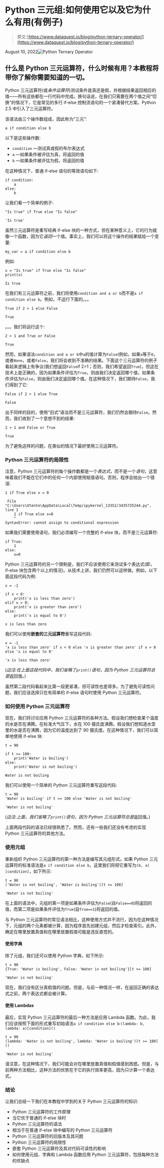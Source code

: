 # Python 三元组:如何使用它以及它为什么有用(有例子)

> 原文:[https://www.dataquest.io/blog/python-ternary-operator/](https://www.dataquest.io/blog/python-ternary-operator/)

August 10, 2022![Python Ternary Operator](../Images/cf0f47248184fa279dc16b061a61b166.png)

## 什么是 Python 三元运算符，什么时候有用？本教程将带你了解你需要知道的一切。

Python 三元运算符(或*条件运算符*)测试条件是真还是假，并根据结果返回相应的值——所有这些都在一行代码中完成。换句话说，在我们只需要在两个值之间“切换”的情况下，它是常见的多行 if-else 控制流语句的一个紧凑替代方案。Python 2.5 中引入了三元运算符。

该语法由三个操作数组成，因此称为“三元”:

```
a if condition else b
```

以下是这些操作数:

*   `condition` —测试真或假的布尔表达式
*   `a` —如果条件被评估为真，将返回的值
*   `b` —如果条件被评估为假，将返回的值

在这种情况下，普通 if-else 语句的等效语句如下:

```
if condition:
    a
else:
    b
```

让我们看一个简单的例子:

```
"Is true" if True else "Is false"
```

```
'Is true'
```

虽然三元运算符是重写经典 if-else 块的一种方式，但在某种意义上，它的行为就像一个函数，因为它*返回*一个值。事实上，我们可以将这个操作的结果赋给一个变量:

`my_var = a if condition else b`

例如:

```
x = "Is true" if True else "Is false"
print(x)
```

```
Is true
```

在我们有三元运算符之前，我们将使用`condition and a or b`而不是`a if condition else b`。例如，不运行下面的。。。

```
True if 2 > 1 else False
```

```
True
```

。。。我们将运行这个:

```
2 > 1 and True or False
```

```
True
```

然而，如果语法`condition and a or b`中`a`的值计算为`False`(例如，如果`a`等于`0`，或者`None`，或者`False`，我们将会收到不准确的结果。下面这个三元运算符的例子看起来逻辑上有争议(我们想返回`False`if 2>1；否则，我们希望返回`True`)，但这在技术上是正确的，因为如果条件评估为`True`，则由我们决定返回哪个值，如果条件评估为`False`，则由我们决定返回哪个值。在这种情况下，我们期待`False`，我们得到了它:

```
False if 2 > 1 else True
```

```
False
```

出于同样的目的，使用“旧式”语法而不是三元运算符，我们仍然会期待`False`。然而，我们收到了一个意想不到的结果:

```
2 > 1 and False or True
```

```
True
```

为了避免这样的问题，在类似的情况下最好使用三元运算符。

### Python 三元运算符的局限性

注意，Python 三元运算符的每个操作数都是一个*表达式*，而不是一个*语句*，这意味着我们不能在它们中的任何一个内部使用赋值语句。否则，程序会抛出一个错误:

```
1 if True else x = 0
```

```
 File "C:\Users\Utente\AppData\Local\Temp/ipykernel_13352/3435735244.py", line 1
    1 if True else x=0
    ^
SyntaxError: cannot assign to conditional expression
```

如果我们需要使用语句，我们必须编写一个完整的 if-else 块，而不是三元运算符:

```
if True:
    1
else:
    x=0
```

Python 三元运算符的另一个限制是，我们不应该使用它来测试多个表达式(即，if-else 块包含两个以上的情况)。从技术上讲，我们仍然可以这样做。例如，以下面这段代码为例:

```
x = -1

if x < 0:
    print('x is less than zero')
elif x > 0:
    print('x is greater than zero')
else:
    print('x is equal to 0')
```

```
x is less than zero
```

我们可以使用**嵌套的三元运算符**重写这段代码:

```
x = -1
'x is less than zero' if x < 0 else 'x is greater than zero' if x > 0 else 'x is equal to 0'
```

```
'x is less than zero'
```

(*边注:*在上面这段代码中，我们省略了`print()`语句，因为 Python 三元运算符*总是*返回值。)

虽然第二段代码看起来比第一段更紧凑，但可读性也差得多。为了避免可读性问题，我们应该选择只在有简单的 if-else 语句时使用 Python 三元运算符。

### 如何使用 Python 三元运算符

现在，我们将讨论应用 Python 三元运算符的各种方法。假设我们想检查某个温度的水是否在沸腾。在标准大气压下，水在 100 摄氏度沸腾。假设我们想知道水壶里的水是否在沸腾，因为它的温度达到了 90 摄氏度。在这种情况下，我们可以简单地使用 if-else 块:

```
t = 90

if t >= 100:
    print('Water is boiling')
else:
    print('Water is not boiling')
```

```
Water is not boiling
```

我们可以使用一个简单的 Python 三元运算符重写这段代码:

```
t = 90
'Water is boiling' if t >= 100 else 'Water is not boiling'
```

```
'Water is not boiling'
```

(*边注:*上面，我们省略了`print()`语句，因为 Python 三元运算符*总是*返回值。)

上面两段代码的语法已经很熟悉了。然而，还有一些我们还没有考虑的实现 Python 三元运算符的其他方法。

### 使用元组

重新组织 Python 三元运算符的第一种方法是编写其元组形式。如果 Python 三元运算符的标准语法是`a if condition else b`，这里我们将把它重写为`(b, a)[condition]`，如下所示:

```
t = 90
('Water is not boiling', 'Water is boiling')[t >= 100]
```

```
'Water is not boiling'
```

在上面的语法中，元组的第一项是如果条件评估为`False`(自`False==0`)将返回的值，而第二项是如果条件评估为`True`(自`True==1`)将返回的值。

与 Python 三元运算符的常见语法相比，这种使用方式并不流行，因为在这种情况下，元组的两个元素都被计算，因为程序首先创建元组，然后才检查索引。此外，确定在哪里放置真值和在哪里放置假值可能是违反直觉的。

#### 使用字典

除了元组，我们还可以使用 Python 字典，如下所示:

```
t = 90
{True: 'Water is boiling', False: 'Water is not boiling'}[t >= 100]
```

```
'Water is not boiling'
```

现在，我们没有区分真假值的问题。但是，与前一种情况一样，在返回正确的表达式之前，两个表达式都会被计算。

#### 使用 Lambdas

最后，实现 Python 三元运算符的最后一种方法是应用 Lambda 函数。为此，我们应该按照下面的形式重写初始语法`a if condition else b`:`(lambda: b, lambda: a)[condition]()`

```
t = 90
(lambda: 'Water is not boiling', lambda: 'Water is boiling')[t >= 100]()
```

```
'Water is not boiling'
```

请注意，在这种情况下，我们可能会对在哪里放置真值和假值感到困惑。但是，与前两种方法相比，这种方法的优势在于它的执行效率更高，因为只计算一个表达式。

### 结论

让我们总结一下我们在本教程中学到的关于 Python 三元运算符的知识:

*   Python 三元运算符的工作原理
*   当它优于普通的 if-else 块时
*   Python 三元运算符的语法
*   相当于在普通 if-else 块中编写的 Python 三元运算符
*   Python 三元运算符的旧版本及其问题
*   Python 三元运算符的局限性
*   嵌套 Python 三元运算符及其对代码可读性的影响
*   如何使用元组、字典和 Lambda 函数应用 Python 三元运算符，包括每种方法的优缺点